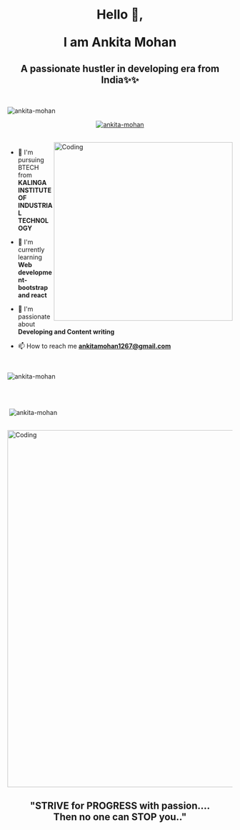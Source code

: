 <h1 align="center">Hello 👋,</p> I am Ankita Mohan</h1>
<h2 align="center">A passionate hustler in developing era from India✨✨</h2><br>

<p align="left"> <img
        src="https://komarev.com/ghpvc/?username=ankita-mohan&label=Profile%20views&color=0e75b6&style=flat"
        alt="ankita-mohan" /> </p>

<p align="center"> <a href="https://github.com/ryo-ma/github-profile-trophy"><img
            src="https://github-profile-trophy.vercel.app/?username=ankita-mohan" alt="ankita-mohan" /></a> </p><br>
<img align="right" alt="Coding" width="400"
    src="https://cdn.dribbble.com/users/2646423/screenshots/5507196/computer.gif">

- 🏫 I'm pursuing BTECH from **KALINGA INSTITUTE OF INDUSTRIAL TECHNOLOGY**

- 🌱 I'm currently learning **Web development- bootstrap and react**

- 🤝 I'm passionate about **Developing and Content writing**

- 📫 How to reach me **ankitamohan1267@gmail.com**
<br>
<p><img align="center"
        src="https://github-readme-stats.vercel.app/api/top-langs?username=ankita-mohan&show_icons=true&locale=en&layout=compact"
        alt="ankita-mohan" /></p><br>
<br>
<p>&nbsp;<img align="center"
        src="https://github-readme-stats.vercel.app/api?username=ankita-mohan&show_icons=true&locale=en"
        alt="ankita-mohan" /></p><br>
<img align="center" alt="Coding" width="800"
    src="http://static.tumblr.com/a090db6d7fa32417d79f399cf6c373b4/swxhrm0/E2In81mbi/tumblr_static_e2n20ijrtcocsk4ockk0s0gck.png">
<br>
<h2 align="center"> "STRIVE for PROGRESS with passion....<br>
    Then no one can STOP you.." </h2>
